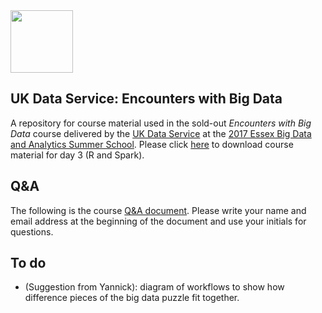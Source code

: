 <img src="http://www.esds.ac.uk/images/ukds_symbol.gif" width="100">

## UK Data Service: Encounters with Big Data
A repository for course material used in the sold-out *Encounters with Big Data* course delivered by the [UK Data Service] at the [2017 Essex Big Data and Analytics Summer School]. Please click [here] to download course material for day 3 (R and Spark).   

## Q&A 
The following is the course [Q&A document]. Please write your name and email address at the beginning of the document and use your initials for questions.

[2017 Essex Big Data and Analytics Summer School]: https://www.essex.ac.uk/iads/documents/2017-programme.pdf
[UK Data Service]: https://www.ukdataservice.ac.uk/
[here]: https://my.pcloud.com/publink/show?code=XZNOQcZq3lmFpqzmimRpkWfATBnWXwqLttk
[Q&A document]: https://docs.google.com/document/d/1qk2VpcBSdsCKbeLBdolhQiuyr2P-ru_XtetRyBLQCFU/edit?usp=sharing

## To do
- (Suggestion from Yannick): diagram of workflows to show how difference pieces of the big data puzzle fit together.
